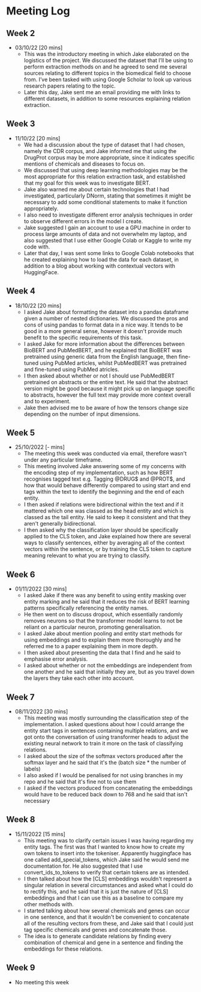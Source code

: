 # Meeting Log

## Week 2
* 03/10/22 [20 mins]
    * This was the introductory meeting in which Jake elaborated on the logistics of the project. We discussed the dataset that I’ll be using to perform extraction methods on and he agreed to send me several sources relating to different topics in the biomedical field to choose from. I’ve been tasked with using Google Scholar to look up various research papers relating to the topic.
    * Later this day, Jake sent me an email providing me with links to different datasets, in addition to some resources explaining relation extraction.

## Week 3
* 11/10/22 [20 mins]
    * We had a discussion about the type of dataset that I had chosen, namely the CDR corpus, and Jake informed me that using the DrugProt corpus may be more appropriate, since it indicates specific mentions of chemicals and diseases to focus on.
    * We discussed that using deep learning methodologies may be the most appropriate for this relation extraction task, and established that my goal for this week was to investigate BERT.
    * Jake also warned me about certain technologies that I had investigated, particularly DNorm, stating that sometimes it might be necessary to add some conditional statements to make it function appropriately.
    * I also need to investigate different error analysis techniques in order to observe different errors in the model I create.
    * Jake suggested I gain an account to use a GPU machine in order to process large amounts of data and not overwhelm my laptop, and also suggested that I use either Google Colab or Kaggle to write my code with.
    * Later that day, I was sent some links to Google Colab notebooks that he created explaining how to load the data for each dataset, in addition to a blog about working with contextual vectors with HuggingFace.

## Week 4
* 18/10/22 [20 mins]
    * I asked Jake about formatting the dataset into a pandas dataframe given a number of nested dictionaries. We discussed the pros and cons of using pandas to format data in a nice way. It tends to be good in a more general sense, however it doesn't provide much benefit to the specific requirements of this task.
    * I asked Jake for more information about the differences between BioBERT and PubMedBERT, and he explained that BioBERT was pretrained using generic data from the English language, then fine-tuned using PubMed articles, whilst PubMedBERT was pretrained and fine-tuned using PubMed atricles.
    * I then asked about whether or not I should use PubMedBERT pretrained on abstracts or the entire text. He said that the abstract version might be good because it might pick up on language specific to abstracts, however the full text may provide more context overall and to experiment.
    * Jake then advised me to be aware of how the tensors change size depending on the number of input dimensions.

## Week 5
* 25/10/2022 [- mins]
    * The meeting this week was conducted via email, therefore wasn't under any particular timeframe.
    * This meeting involved Jake answering some of my concerns with the encoding step of my implementation, such as how BERT recognises tagged text e.g. Tagging @DRUG$ and @PROT$, and how that would behave differently compared to using start and end tags within the text to identify the beginning and the end of each entity.
    * I then asked if relations were bidirectional within the text and if it mattered which one was classed as the head entity and which is classed as the tail entity. He said to keep it consistent and that they aren't generally bidirectional.
    * I then asked why the classification layer should be specifically applied to the CLS token, and Jake explained how there are several ways to classify sentences, either by averaging all of the context vectors within the sentence, or by training the CLS token to capture meaning relevant to what you are trying to classify.

## Week 6
* 01/11/2022 [30 mins]
    * I asked Jake if there was any benefit to using entity masking over entity marking and he said that it reduces the risk of BERT learning patterns specifically referencing the entity names.
    * He then went on to discuss dropout, which essentially randomly removes neurons so that the transformer model learns to not be reliant on a particular neuron, promoting generalisation.
    * I asked Jake about mention pooling and entity start methods for using embeddings and to explain them more thoroughly and he referred me to a paper explaining them in more depth.
    * I then asked about presenting the data that I find and he said to emphasise error analysis.
    * I asked about whether or not the embeddings are independent from one another and he said that initially they are, but as you travel down the layers they take each other into account.

## Week 7
* 08/11/2022 [30 mins]
    * This meeting was mostly surrounding the classification step of the implementation. I asked questions about how I could arrange the entity start tags in sentences containing multiple relations, and we got onto the conversation of using transformer heads to adjust the existing neural network to train it more on the task of classifying relations.
    * I asked about the size of the softmax vectors produced after the softmax layer and he said that it's the (batch size * the number of labels)
    * I also asked if I would be penalised for not using branches in my repo and he said that it's fine not to use them
    * I asked if the vectors produced from concatenating the embeddings would have to be reduced back down to 768 and he said that isn't necessary

## Week 8
* 15/11/2022 [15 mins]
    * This meeting was to clarify certain issues I was having regarding my entity tags. The first was that I wanted to know how to create my own tokens to insert into the tokeniser. Apparently huggingface has one called add_special_tokens, which Jake said he would send me documentation for. He also suggested that I use convert_ids_to_tokens to verify that certain tokens are as intended.
    * I then talked about how the [CLS] embeddings wouldn't represent a singular relation in several circumstances and asked what I could do to rectify this, and he said that it is just the nature of [CLS] embeddings and that I can use this as a baseline to compare my other methods with.
    * I started talking about how several chemicals and genes can occur in one sentence, and that it wouldn't be convenient to concatenate all of the resulting vectors from these, and Jake said that I could just tag specific chemicals and genes and concatenate those.
    * The idea is to generate candidate relations by finding every combination of chemical and gene in a sentence and finding the embeddings for these relations.

## Week 9
* No meeting this week

